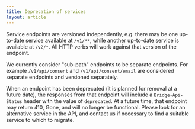 ```yaml
---
title: Deprecation of services
layout: article
---
```


Service endpoints are versioned independently, e.g. there may be one up-to-date service available at `/v1/**`, while another up-to-date service is available at `/v2/*`. All HTTP verbs will work against that version of the endpoint.

We currently consider "sub-path" endpoints to be separate endpoints. For example `/v1/api/consent` and `/v1/api/consent/email` are considered separate endpoints and versioned separately.

When an endpoint has been deprecated (it is planned for removal at a future date), the responses from that endpoint will include a `Bridge-Api-Status` header with the value of `deprecated`. At a future time, that endpoint may return 410, Gone, and will no longer be functional. Please look for an alternative service in the API, and contact us if necessary to find a suitable service to which to migrate.